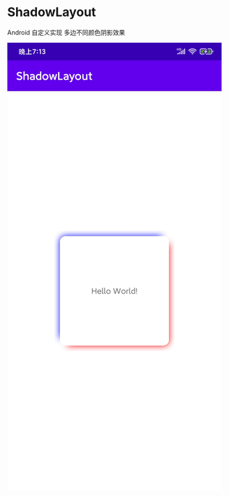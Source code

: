 # ShadowLayout
Android 自定义实现 多边不同颜色阴影效果

![](https://github.com/ludoven/ShadowLayout/blob/master/img.jpg)
